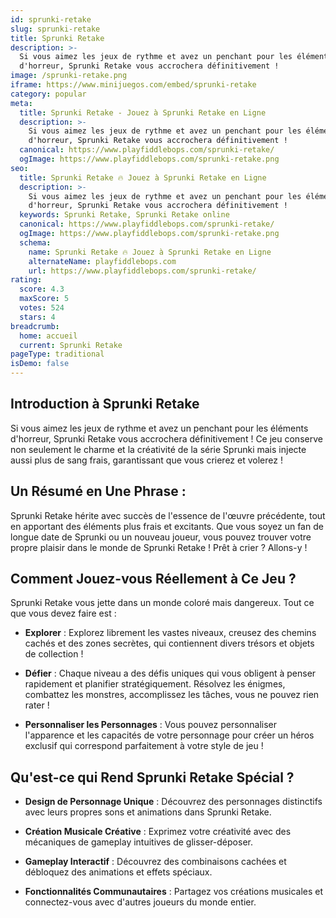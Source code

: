 ```yaml
---
id: sprunki-retake
slug: sprunki-retake
title: Sprunki Retake
description: >-
  Si vous aimez les jeux de rythme et avez un penchant pour les éléments
  d'horreur, Sprunki Retake vous accrochera définitivement !
image: /sprunki-retake.png
iframe: https://www.minijuegos.com/embed/sprunki-retake
category: popular
meta:
  title: Sprunki Retake - Jouez à Sprunki Retake en Ligne
  description: >-
    Si vous aimez les jeux de rythme et avez un penchant pour les éléments
    d'horreur, Sprunki Retake vous accrochera définitivement !
  canonical: https://www.playfiddlebops.com/sprunki-retake/
  ogImage: https://www.playfiddlebops.com/sprunki-retake.png
seo:
  title: Sprunki Retake 🔥 Jouez à Sprunki Retake en Ligne
  description: >-
    Si vous aimez les jeux de rythme et avez un penchant pour les éléments
    d'horreur, Sprunki Retake vous accrochera définitivement !
  keywords: Sprunki Retake, Sprunki Retake online
  canonical: https://www.playfiddlebops.com/sprunki-retake/
  ogImage: https://www.playfiddlebops.com/sprunki-retake.png
  schema:
    name: Sprunki Retake 🔥 Jouez à Sprunki Retake en Ligne
    alternateName: playfiddlebops.com
    url: https://www.playfiddlebops.com/sprunki-retake/
rating:
  score: 4.3
  maxScore: 5
  votes: 524
  stars: 4
breadcrumb:
  home: accueil
  current: Sprunki Retake
pageType: traditional
isDemo: false
---
```


## Introduction à Sprunki Retake

Si vous aimez les jeux de rythme et avez un penchant pour les éléments d'horreur, Sprunki Retake vous accrochera définitivement ! Ce jeu conserve non seulement le charme et la créativité de la série Sprunki mais injecte aussi plus de sang frais, garantissant que vous crierez et volerez !

## Un Résumé en Une Phrase :

Sprunki Retake hérite avec succès de l'essence de l'œuvre précédente, tout en apportant des éléments plus frais et excitants. Que vous soyez un fan de longue date de Sprunki ou un nouveau joueur, vous pouvez trouver votre propre plaisir dans le monde de Sprunki Retake ! Prêt à crier ? Allons-y !

## Comment Jouez-vous Réellement à Ce Jeu ?

Sprunki Retake vous jette dans un monde coloré mais dangereux. Tout ce que vous devez faire est :

- **Explorer** : Explorez librement les vastes niveaux, creusez des chemins cachés et des zones secrètes, qui contiennent divers trésors et objets de collection !

- **Défier** : Chaque niveau a des défis uniques qui vous obligent à penser rapidement et planifier stratégiquement. Résolvez les énigmes, combattez les monstres, accomplissez les tâches, vous ne pouvez rien rater !

- **Personnaliser les Personnages** : Vous pouvez personnaliser l'apparence et les capacités de votre personnage pour créer un héros exclusif qui correspond parfaitement à votre style de jeu !

## Qu'est-ce qui Rend Sprunki Retake Spécial ?

- **Design de Personnage Unique** : Découvrez des personnages distinctifs avec leurs propres sons et animations dans Sprunki Retake.

- **Création Musicale Créative** : Exprimez votre créativité avec des mécaniques de gameplay intuitives de glisser-déposer.

- **Gameplay Interactif** : Découvrez des combinaisons cachées et débloquez des animations et effets spéciaux.

- **Fonctionnalités Communautaires** : Partagez vos créations musicales et connectez-vous avec d'autres joueurs du monde entier.